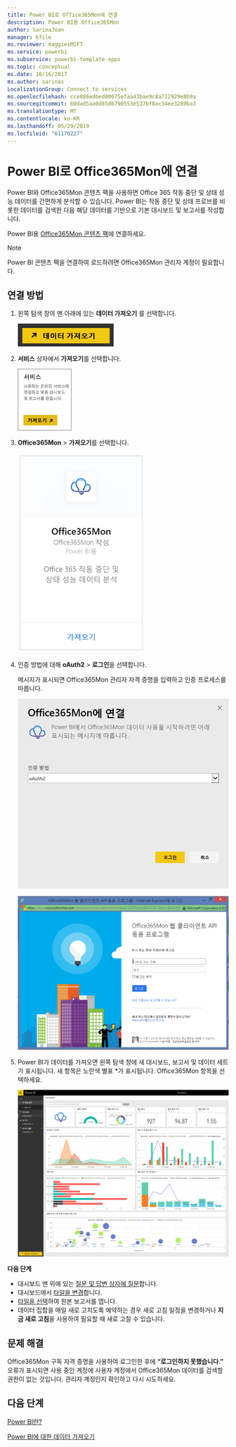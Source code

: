 ```yaml
---
title: Power BI로 Office365Mon에 연결
description: Power BI용 Office365Mon
author: SarinaJoan
manager: kfile
ms.reviewer: maggiesMSFT
ms.service: powerbi
ms.subservice: powerbi-template-apps
ms.topic: conceptual
ms.date: 10/16/2017
ms.author: sarinas
LocalizationGroup: Connect to services
ms.openlocfilehash: cce886edbed00075efaa43bae9c8a712929e8b9a
ms.sourcegitcommit: 60dad5aa0d85db790553e537bf8ac34ee3289ba3
ms.translationtype: MT
ms.contentlocale: ko-KR
ms.lasthandoff: 05/29/2019
ms.locfileid: "61170227"
---
```

# <a name="connect-to-office365mon-with-power-bi"></a>Power BI로 Office365Mon에 연결
Power BI와 Office365Mon 콘텐츠 팩을 사용하면 Office 365 작동 중단 및 상태 성능 데이터를 간편하게 분석할 수 있습니다. Power BI는 작동 중단 및 상태 프로브를 비롯한 데이터를 검색한 다음 해당 데이터를 기반으로 기본 대시보드 및 보고서를 작성합니다.

Power BI용 [Office365Mon 콘텐츠 팩](https://app.powerbi.com/groups/me/getdata/services/office365mon)에 연결하세요.

>[!NOTE]
>Power BI 콘텐츠 팩을 연결하여 로드하려면 Office365Mon 관리자 계정이 필요합니다.

## <a name="how-to-connect"></a>연결 방법
1. 왼쪽 탐색 창의 맨 아래에 있는 **데이터 가져오기** 를 선택합니다.
   
   ![](media/service-connect-to-office365mon/pbi_getdata.png)
2. **서비스** 상자에서 **가져오기**를 선택합니다.
   
   ![](media/service-connect-to-office365mon/pbi_getservices.png) 
3. **Office365Mon** \> **가져오기**를 선택합니다.
   
   ![](media/service-connect-to-office365mon/o365mon.png)
4. 인증 방법에 대해 **oAuth2** \> **로그인**을 선택합니다.
   
   메시지가 표시되면 Office365Mon 관리자 자격 증명을 입력하고 인증 프로세스를 따릅니다.
   
   ![](media/service-connect-to-office365mon/creds.png)
   
   ![](media/service-connect-to-office365mon/creds2.png)
5. Power BI가 데이터를 가져오면 왼쪽 탐색 창에 새 대시보드, 보고서 및 데이터 세트가 표시됩니다. 새 항목은 노란색 별표 \*가 표시됩니다. Office365Mon 항목을 선택하세요.
   
   ![](media/service-connect-to-office365mon/dashboard4.png)

**다음 단계**

* 대시보드 맨 위에 있는 [질문 및 답변 상자에 질문](consumer/end-user-q-and-a.md)합니다.
* 대시보드에서 [타일을 변경](service-dashboard-edit-tile.md)합니다.
* [타일을 선택](consumer/end-user-tiles.md)하여 원본 보고서를 엽니다.
* 데이터 집합을 매일 새로 고치도록 예약하는 경우 새로 고침 일정을 변경하거나 **지금 새로 고침**을 사용하여 필요할 때 새로 고칠 수 있습니다.

## <a name="troubleshooting"></a>문제 해결
Office365Mon 구독 자격 증명을 사용하여 로그인한 후에 **“로그인하지 못했습니다.”** 오류가 표시되면 사용 중인 계정에 사용자 계정에서 Office365Mon 데이터를 검색할 권한이 없는 것입니다. 관리자 계정인지 확인하고 다시 시도하세요.

## <a name="next-steps"></a>다음 단계
[Power BI란?](power-bi-overview.md)

[Power BI에 대한 데이터 가져오기](service-get-data.md)


